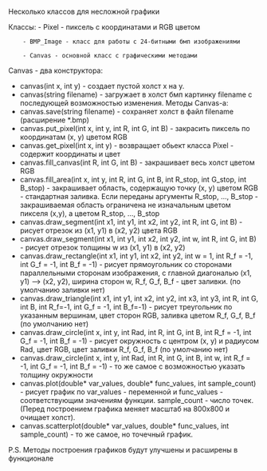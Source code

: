 Несколько классов для несложной графики

Классы: - Pixel - пиксель с координатами и RGB цветом

        - BMP_Image - класс для работы с 24-битными бмп изображениями
        
        - Canvas - основной класс с графическими методами
        
Canvas - два конструктора:
  - canvas(int x, int y)  - создает пустой холст х на у.
  - canvas(string filename) - загружает в холст бмп картинку filename с последующей возможностью изменения.
Методы Canvas-a:
  - canvas.save(string filename) - сохраняет холст в файл filename (расширение *.bmp)
  - canvas.put_pixel(int x, int y, int R, int G, int B) - закрасить пиксель по координатам (х, у) цветом RGB
  - canvas.get_pixel(int x, int y) - возвращает обьект класса Pixel - содержит координаты и цвет
  - canvas.fill_canvas(int R, int G, int B) - закрашивает весь холст цветом RGB
  - canvas.fill_area(int x, int y, int R, int G, int B, int R_stop, int G_stop, int B_stop) - закрашивает область,
  содержащую точку (х, у) цветом RGB - стандартная заливка. Если переданы аргументы R_stop, ..., B_stop - закрашиваемая область 
  ограничена не изначальным цветом пикселя (х,у), а цветом R_stop, ..., B_stop
  - canvas.draw_segment(int x1, int y1, int x2, int y2, int R, int G, int B) - рисует отрезок из (x1, y1) в (x2, y2) цвета RGB 
  - canvas.draw_segment(int x1, int y1, int x2, int y2, int w, int R, int G, int B) - рисует отрезок толщины w из (x1, y1) в (x2, y2)
  - canvas.draw_rectangle(int x1, int y1, int x2, int y2, int w = 1, int R_f = -1, int G_f = -1, int B_f = -1) - рисует прямоугольник со сторонами
  параллельными сторонам изображения, с главной диагональю (x1, y1) --> (x2, y2), ширина сторон w, R_f, G_f, B_f - цвет заливки. (по умолчанию заливки нет)
  - canvas.draw_triangle(int x1, int y1, int x2, int y2, int x3, int y3, int R, int G, int B, int R_f=-1, int G_f = -1, int B_f=-1) - рисует треугольник
  по указанным вершинам, цвет сторон RGB, заливка цветом R_f, G_f, B_f (по умолчанию нет)
  - canvas.draw_circle(int x, int y, int Rad, int R, int G, int B, int R_f = -1, int G_f = -1, int B_f = -1) - рисует окружность
  с центром (х, у) и радиусом Rad, цвет RGB, цвет заливки R_f, G_f, B_f (по умолчанию нет)
  - canvas.draw_circle(int x, int y, int Rad, int R, int G, int B, int w, int R_f = -1, int G_f = -1, int B_f = -1) - то же самое
  с возможностью указать толщину окружности
  - canvas.plot(double* var_values, double* func_values, int sample_count) - рисует график по var_values - переменной и func_values - соответствующим
  значениям функции. sample_count - число точек. (Перед построением графика меняет масштаб на 800х800 и очищает холст).
  - canvas.scatterplot(double* var_values, double* func_values, int sample_count) - то же самое, но точечный график.
  
  P.S. Методы построения графиков будут улучшены и расширены в функционале
